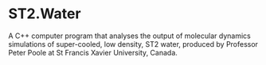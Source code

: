 # ST2.Water
A C++ computer program that analyses the output of molecular dynamics simulations of super-cooled, low density, ST2 water, produced by Professor Peter Poole at St Francis Xavier University, Canada.
